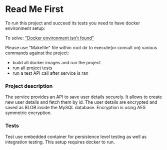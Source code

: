 # Read Me First
To run this project and succeed its tests you need to have docker environment setup:

To solve: ["Docker environment isn't found"](https://stackoverflow.com/questions/61108655/test-container-test-cases-are-failing-due-to-could-not-find-a-valid-docker-envi)

Please use "Makefile" file within root dir to execute(or consult on) various commands against the project:
* build all docker images and run the project
* run all project tests
* run a test API call after service is ran

### Project description
The service provides an API to save user details securely. 
It allows to create new user details and fetch them by id. 
The user details are encrypted and saved as BLOB inside the MySQL database. 
Encryption is using AES symmetric encryption.

### Tests
Test use embedded container for persistence level testing as well as integration testing.
This setup requires docker to run.